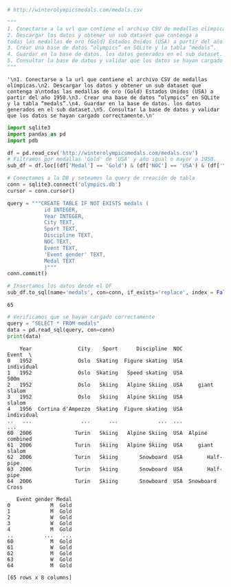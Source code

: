 ```python
# http://winterolympicsmedals.com/medals.csv

"""
1. Conectarse a la url que contiene el archivo CSV de medallas olímpicas.
2. Descargar los datos y obtener un sub dataset que contenga a
todas las medallas de oro (Gold) Estados Unidos (USA) a partir del año 1950.
3. Crear una base de datos “olympics” en SQLite y la tabla “medals”.
4. Guardar en la base de datos. los datos generados en el sub dataset.
5. Consultar la base de datos y validar que los datos se hayan cargado correctamente.
"""
```




    '\n1. Conectarse a la url que contiene el archivo CSV de medallas olímpicas.\n2. Descargar los datos y obtener un sub dataset que contenga a\ntodas las medallas de oro (Gold) Estados Unidos (USA) a partir del año 1950.\n3. Crear una base de datos “olympics” en SQLite y la tabla “medals”.\n4. Guardar en la base de datos. los datos generados en el sub dataset.\n5. Consultar la base de datos y validar que los datos se hayan cargado correctamente.\n'




```python
import sqlite3
import pandas as pd
import pdb

df = pd.read_csv('http://winterolympicsmedals.com/medals.csv')
# Filtramos por medallas 'Gold' de 'USA' y año igual o mayor a 1950.
sub_df = df.loc[(df['Medal'] == 'Gold') & (df['NOC'] == 'USA') & (df['Year'] >= 1950)]
```


```python
# Conectamos a la DB y seteamos la query de creación de tabla
conn = sqlite3.connect('olympics.db')
cursor = conn.cursor()

query = """CREATE TABLE IF NOT EXISTS medals (
            id INTEGER,
            Year INTEGER,
            City TEXT,
            Sport TEXT,
            Discipline TEXT,
            NOC TEXT,
            Event TEXT,
            'Event gender' TEXT,
            Medal TEXT
            )"""
conn.commit()

```


```python
# Insertamos los datos desde el DF
sub_df.to_sql(name='medals', con=conn, if_exists='replace', index = False)
```




    65




```python
# Verificamos que se hayan cargado correctamente
query = "SELECT * FROM medals"
data = pd.read_sql(query, con=conn)
print(data)
```

        Year               City    Sport      Discipline  NOC            Event  \
    0   1952               Oslo  Skating  Figure skating  USA       individual   
    1   1952               Oslo  Skating   Speed skating  USA             500m   
    2   1952               Oslo   Skiing   Alpine Skiing  USA     giant slalom   
    3   1952               Oslo   Skiing   Alpine Skiing  USA           slalom   
    4   1956  Cortina d'Ampezzo  Skating  Figure skating  USA       individual   
    ..   ...                ...      ...             ...  ...              ...   
    60  2006              Turin   Skiing   Alpine Skiing  USA  Alpine combined   
    61  2006              Turin   Skiing   Alpine Skiing  USA     giant slalom   
    62  2006              Turin   Skiing       Snowboard  USA        Half-pipe   
    63  2006              Turin   Skiing       Snowboard  USA        Half-pipe   
    64  2006              Turin   Skiing       Snowboard  USA  Snowboard Cross   
    
       Event gender Medal  
    0             M  Gold  
    1             M  Gold  
    2             W  Gold  
    3             W  Gold  
    4             M  Gold  
    ..          ...   ...  
    60            M  Gold  
    61            W  Gold  
    62            M  Gold  
    63            W  Gold  
    64            M  Gold  
    
    [65 rows x 8 columns]

